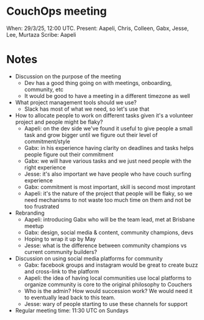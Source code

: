 # CouchOps meeting

When: 29/3/25, 12:00 UTC.
Present: Aapeli, Chris, Colleen, Gabx, Jesse, Lee, Murtaza
Scribe: Aapeli

# Notes

* Discussion on the purpose of the meeting
  - Dev has a good thing going on with meetings, onboarding, community, etc
  - It would be good to have a meeting in a different timezone as well
* What project management tools should we use?
  - Slack has most of what we need, so let's use that
* How to allocate people to work on different tasks given it's a volunteer project and people might be flaky?
  - Aapeli: on the dev side we've found it useful to give people a small task and grow bigger until we figure out their level of commitment/style
  - Gabx: in his experience having clarity on deadlines and tasks helps people figure out their commitment
  - Gabx: we will have various tasks and we just need people with the right experience
  - Jesse: it's also important we have people who have couch surfing experience
  - Gabx: commitment is most important, skill is second most improtant
  - Aapeli: it's the nature of the project that people will be flaky, so we need mechanisms to not waste too much time on them and not be too frustrated
* Rebranding
  - Aapeli: introducing Gabx who will be the team lead, met at Brisbane meetup
  - Gabx: design, social media & content, community champions, devs
  - Hoping to wrap it up by May
  - Jesse: what is the difference between community champions vs current community builders?
* Discussion on using social media platforms for community
  - Gabx: facebook groups and instagram would be great to create buzz and cross-link to the platform
  - Aapeli: the idea of having local communities use local platforms to organize community is core to the original philosophy to Couchers
  - Who is the admin? How would succession work? We would need it to eventually lead back to this team.
  - Jesse: wary of people starting to use these channels for support
* Regular meeting time: 11:30 UTC on Sundays
